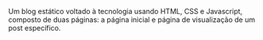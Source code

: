  Um blog estático voltado à tecnologia usando HTML, CSS e Javascript, composto de duas páginas: a página inicial e página de visualização de um post específico. 
